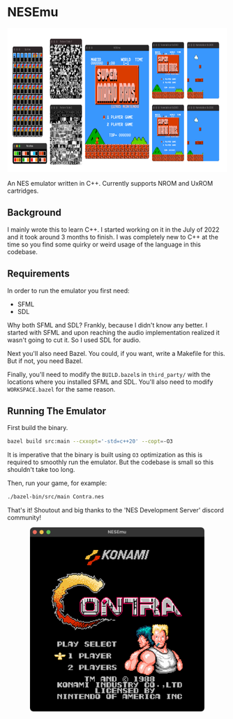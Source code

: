 # NESEmu

<p align="center">
  <img width="850" height="331" alt="Super Mario Bros. running on NESEmu along with debugger windows." src="https://raw.githubusercontent.com/BlueBlazin/nesemu/master/screenshots/smb.png">
</p>

An NES emulator written in C++. Currently supports NROM and UxROM cartridges.

## Background

I mainly wrote this to learn C++. I started working on it in the July of 2022 and it took around 3 months to finish. I was completely new to C++ at the time so you find some quirky or weird usage of the language in this codebase.

## Requirements

In order to run the emulator you first need:

- SFML
- SDL

Why both SFML and SDL? Frankly, because I didn't know any better. I started with SFML and upon reaching the audio implementation realized it wasn't going to cut it. So I used SDL for audio.

Next you'll also need Bazel. You could, if you want, write a Makefile for this. But if not, you need Bazel.

Finally, you'll need to modify the `BUILD.bazel`s in `third_party/` with the locations where you installed SFML and SDL. You'll also need to modify `WORKSPACE.bazel` for the same reason.

## Running The Emulator

First build the binary.

```sh
bazel build src:main --cxxopt='-std=c++20' --copt=-O3
```

It is imperative that the binary is built using `O3` optimization as this is required to smoothly run the emulator. But the codebase is small so this shouldn't take too long.

Then, run your game, for example:

```sh
./bazel-bin/src/main Contra.nes
```

That's it! Shoutout and big thanks to the 'NES Development Server' discord community!

<p align="center">
  <img width="400" height="422" alt="Contra loading screen running on NESEmu." src="https://raw.githubusercontent.com/BlueBlazin/nesemu/master/screenshots/contra.png">
</p>
